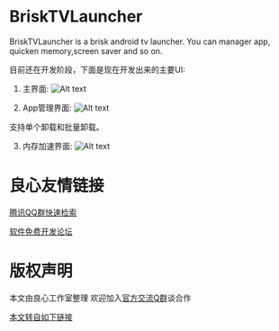 # BriskTVLauncher
BriskTVLauncher is a brisk android tv launcher. You can manager app, quicken memory,screen saver and so on.

目前还在开发阶段，下面是现在开发出来的主要UI:

1. 主界面:
![Alt text](./device-2016-05-03-142450.png)



2. App管理界面:
![Alt text](./device-2016-05-03-142547.png)
  
支持单个卸载和批量卸载。



3.  内存加速界面:
![Alt text](./device-2016-05-03-142618.png)





 # 良心友情链接

[腾讯QQ群快速检索](http://u.720life.cn/s/8cf73f7c)

[软件免费开发论坛](http://u.720life.cn/s/bbb01dc0)

# 版权声明 

本文由良心工作室整理 欢迎加入[官方交流Q群](https://u.720life.cn/s/f2316816)谈合作

[本文转自如下链接](http://u.720life.cn/g/2e71d0f0a5c601172267ba20d3a43c6eb6fdd5f83fdbd504bd0e65fb240d53a62b84b63e6ae080a29c160eec3201592f79a14e19b8d0b05d58df1d6a612a33ff)